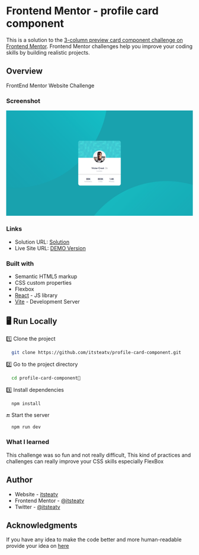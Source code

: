 # Frontend Mentor - profile card component

This is a solution to the [3-column preview card component challenge on Frontend Mentor](https://www.frontendmentor.io/challenges/profile-card-component-cfArpWshJ/hub). Frontend Mentor challenges help you improve your coding skills by building realistic projects.

## Overview

FrontEnd Mentor Website Challenge

### Screenshot

![](./src/assets/profile-card-component.png)

### Links

- Solution URL: [Solution](https://www.frontendmentor.io/solutions/responsive-profile-card-component-jizt_u47ay)
- Live Site URL: [DEMO Version](https://profile-card-component-itsteatv.vercel.app/)

### Built with

- Semantic HTML5 markup
- CSS custom properties
- Flexbox
- [React](https://reactjs.org/) - JS library
- [Vite](https://vitejs.dev/) - Development Server

## 🖥️ Run Locally

1️⃣ Clone the project

```bash
  git clone https://github.com/itsteatv/profile-card-component.git
```

2️⃣ Go to the project directory

```bash
  cd profile-card-component📝
```

3️⃣ Install dependencies

```bash
  npm install
```

🔚 Start the server

```bash
  npm run dev
```

### What I learned

This challenge was so fun and not really difficult,
This kind of practices and challenges can really improve your CSS skills especially FlexBox

## Author

- Website - [itsteatv](https://github.com/itsteatv/itsteatv-portfolio)
- Frontend Mentor - [@itsteatv](https://www.frontendmentor.io/profile/itsteatv)
- Twitter - [@itsteatv](https://twitter.com/itsteatv)

## Acknowledgments

If you have any idea to make the code better and more human-readable
provide your idea on <a href="https://www.frontendmentor.io/solutions/responsive-3-column-card-using-css-flexbox-V-geCUQx5Y">here</a>
